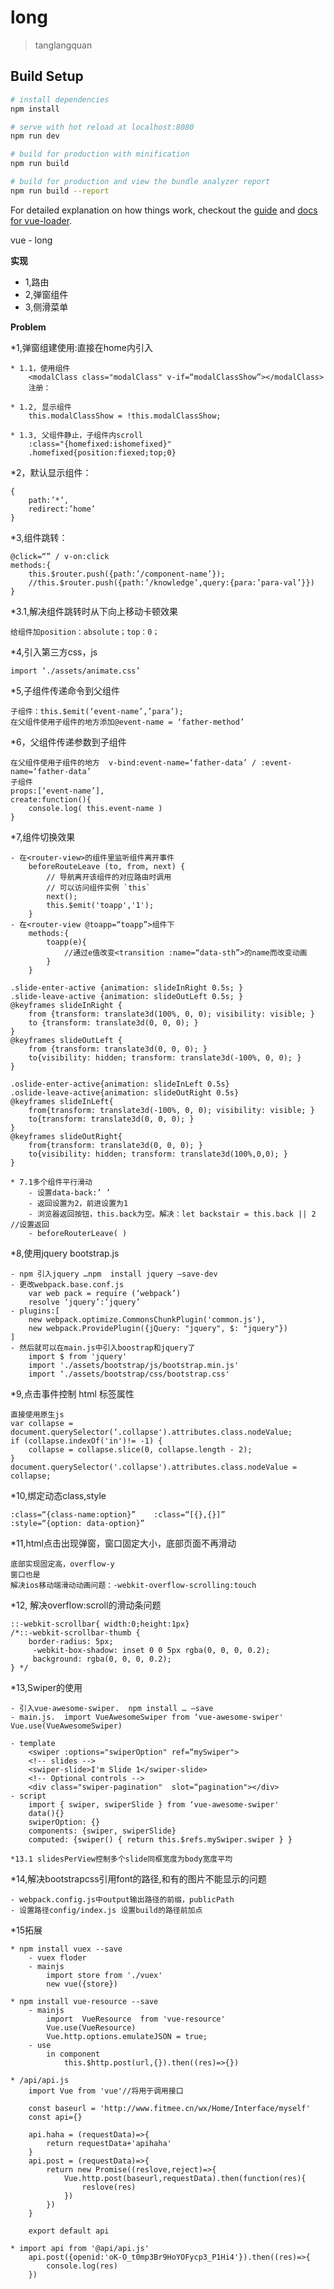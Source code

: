 # long

> tanglangquan

## Build Setup

``` bash
# install dependencies
npm install

# serve with hot reload at localhost:8080
npm run dev

# build for production with minification
npm run build

# build for production and view the bundle analyzer report
npm run build --report
```

For detailed explanation on how things work, checkout the [guide](http://vuejs-templates.github.io/webpack/) and [docs for vue-loader](http://vuejs.github.io/vue-loader).


vue - long

**实现**
* 1,路由
* 2,弹窗组件
* 3,侧滑菜单

**Problem**

*1,弹窗组建使用:直接在home内引入

	* 1.1，使用组件
		<modalClass class="modalClass" v-if=“modalClassShow”></modalClass>
		注册：
	  
	* 1.2, 显示组件
		this.modalClassShow = !this.modalClassShow;
	  
	* 1.3, 父组件静止，子组件内scroll
		:class="{homefixed:ishomefixed}"
		.homefixed{position:fiexed;top;0}
		

*2，默认显示组件：
	
	{
		path:’*’,
		redirect:’home’
	}
  
*3,组件跳转：
	
	@click=“” / v-on:click
	methods:{
		this.$router.push({path:’/component-name’});
		//this.$router.push({path:’/knowledge’,query:{para:’para-val’}})
	}
  
*3.1,解决组件跳转时从下向上移动卡顿效果
	
	给组件加position：absolute；top：0；
  
*4,引入第三方css，js
	
	import ‘./assets/animate.css’
  
*5,子组件传递命令到父组件
	
	子组件：this.$emit(‘event-name’,’para’);
	在父组件使用子组件的地方添加@event-name = ‘father-method’
  
*6，父组件传递参数到子组件
	
	在父组件使用子组件的地方  v-bind:event-name=‘father-data’ / :event-name=‘father-data’
	子组件
	props:[‘event-name’],
	create:function(){
		console.log( this.event-name )
	}

*7,组件切换效果
	
	- 在<router-view>的组件里监听组件离开事件
		beforeRouteLeave (to, from, next) {
		    // 导航离开该组件的对应路由时调用
		    // 可以访问组件实例 `this`
		    next();
		    this.$emit('toapp','1');
		}
	- 在<router-view @toapp=“toapp”>组件下
		methods:{
			toapp(e){
				//通过e值改变<transition :name=“data-sth”>的name而改变动画	
			}	
		}
  
	.slide-enter-active {animation: slideInRight 0.5s; }
	.slide-leave-active {animation: slideOutLeft 0.5s; }
	@keyframes slideInRight {
		from {transform: translate3d(100%, 0, 0); visibility: visible; }
		to {transform: translate3d(0, 0, 0); }
	}
	@keyframes slideOutLeft {
		from {transform: translate3d(0, 0, 0); } 
		to{visibility: hidden; transform: translate3d(-100%, 0, 0); }
	}

	.oslide-enter-active{animation: slideInLeft 0.5s}
	.oslide-leave-active{animation: slideOutRight 0.5s}
	@keyframes slideInLeft{
		from{transform: translate3d(-100%, 0, 0); visibility: visible; }
		to{transform: translate3d(0, 0, 0); }
	}
	@keyframes slideOutRight{
		from{transform: translate3d(0, 0, 0); }
		to{visibility: hidden; transform: translate3d(100%,0,0); }
	}

	* 7.1多个组件平行滑动
		- 设置data-back:’ ’
		- 返回设置为2，前进设置为1
		- 浏览器返回按钮，this.back为空。解决：let backstair = this.back || 2 //设置返回
		- beforeRouterLeave( )

*8,使用jquery bootstrap.js
	
	- npm 引入jquery …npm  install jquery —save-dev
	- 更改webpack.base.conf.js
		var web pack = require (‘webpack’) 
		resolve ‘jquery’:’jquery’
	- plugins:[
    	new webpack.optimize.CommonsChunkPlugin('common.js'),
   		new webpack.ProvidePlugin({jQuery: "jquery", $: "jquery"})
 	]
	- 然后就可以在main.js中引入boostrap和jquery了
		import $ from 'jquery' 
		import './assets/bootstrap/js/bootstrap.min.js'
		import ‘./assets/bootstrap/css/bootstrap.css'

*9,点击事件控制 html 标签属性
	
	直接使用原生js
	var collapse = document.querySelector(‘.collapse').attributes.class.nodeValue;
	if (collapse.indexOf('in')!= -1) {
    	collapse = collapse.slice(0, collapse.length - 2);
	}
    document.querySelector('.collapse').attributes.class.nodeValue = collapse;

*10,绑定动态class,style
	
	:class=“{class-name:option}”    :class=“[{},{}]”
	:style=“{option: data-option}”

*11,html点击出现弹窗，窗口固定大小，底部页面不再滑动
	
	底部实现固定高，overflow-y
	窗口也是
	解决ios移动端滑动动画问题：-webkit-overflow-scrolling:touch
  
*12, 解决overflow:scroll的滑动条问题
	
	::-webkit-scrollbar{ width:0;height:1px}
	/*::-webkit-scrollbar-thumb {
      	border-radius: 5px;
     	 -webkit-box-shadow: inset 0 0 5px rgba(0, 0, 0, 0.2);
     	 background: rgba(0, 0, 0, 0.2);
  	} */
    
*13,Swiper的使用
	
	- 引入vue-awesome-swiper.  npm install … —save
	- main.js.  import VueAwesomeSwiper from ‘vue-awesome-swiper'  Vue.use(VueAwesomeSwiper)
	
	- template
		<swiper :options="swiperOption" ref=“mySwiper">
		<!-- slides -->
 		<swiper-slide>I'm Slide 1</swiper-slide>
		<!-- Optional controls -->
 		<div class="swiper-pagination"  slot=“pagination"></div>
	- script
		import { swiper, swiperSlide } from ‘vue-awesome-swiper'
		data(){}
		swiperOption: {}
		components: {swiper, swiperSlide}
		computed: {swiper() { return this.$refs.mySwiper.swiper } }

	*13.1 slidesPerView控制多个slide同框宽度为body宽度平均

*14,解决bootstrapcss引用font的路径,和有的图片不能显示的问题
	
	- webpack.config.js中output输出路径的前缀，publicPath
	- 设置路径config/index.js 设置build的路径前加点

*15拓展	
	
	* npm install vuex --save
		- vuex floder
		- mainjs 
			import store from './vuex'
			new vue({store})
	
	* npm install vue-resource --save
		- mainjs 
			import  VueResource  from 'vue-resource'
			Vue.use(VueResource) 
			Vue.http.options.emulateJSON = true;
		- use
			in component 
				this.$http.post(url,{}).then((res)=>{})

	* /api/api.js
		import Vue from 'vue'//将用于调用接口

		const baseurl = 'http://www.fitmee.cn/wx/Home/Interface/myself'
		const api={}

		api.haha = (requestData)=>{
			return requestData+'apihaha'
		}
		api.post = (requestData)=>{
			return new Promise((reslove,reject)=>{
				Vue.http.post(baseurl,requestData).then(function(res){
					reslove(res)
				})
			})
		}

		export default api

	* import api from '@api/api.js'
		api.post({openid:'oK-O_t0mp3Br9HoYOFycp3_P1Hi4'}).then((res)=>{
			console.log(res)
		})